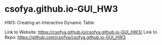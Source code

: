 # csofya.github.io-GUI_HW3
HW3: Creating an Interactive Dynamic Table

Link to Website: https://csofya.github.io/csofya.github.io-GUI_HW3/
Link to Repo: https://github.com/csofya/csofya.github.io-GUI_HW3
